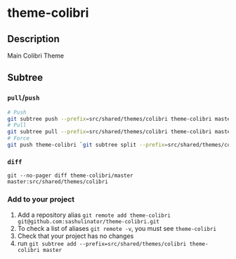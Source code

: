 # theme-colibri

## Description

Main Colibri Theme

## Subtree

### `pull`/`push`

```bash
# Push
git subtree push --prefix=src/shared/themes/colibri theme-colibri master
# Pull
git subtree pull --prefix=src/shared/themes/colibri theme-colibri master
# Force
git push theme-colibri `git subtree split --prefix=src/shared/themes/colibri @`:master --force
```

### `diff`

```
git --no-pager diff theme-colibri/master master:src/shared/themes/colibri
```

### Add to your project

1. Add a repository alias `git remote add theme-colibri git@github.com:sashulinator/theme-colibri.git`
2. To check a list of aliases `git remote -v`, you must see `theme-colibri`
3. Check that your project has no changes
4. run `git subtree add --prefix=src/shared/themes/colibri theme-colibri master`
